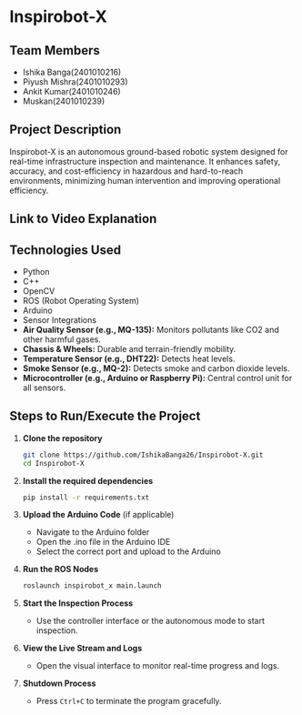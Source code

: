 # Inspirobot-X

## Team Members

* Ishika Banga(2401010216)
* Piyush Mishra(2401010293)
* Ankit Kumar(2401010246)
* Muskan(2401010239)

## Project Description

Inspirobot-X is an autonomous ground-based robotic system designed for real-time infrastructure inspection and maintenance. It enhances safety, accuracy, and cost-efficiency in hazardous and hard-to-reach environments, minimizing human intervention and improving operational efficiency.

## Link to Video Explanation



## Technologies Used

* Python
* C++
* OpenCV
* ROS (Robot Operating System)
* Arduino
* Sensor Integrations
* **Air Quality Sensor (e.g., MQ-135):** Monitors pollutants like CO2 and other harmful gases.
* **Chassis & Wheels:** Durable and terrain-friendly mobility.
* **Temperature Sensor (e.g., DHT22):** Detects heat levels.
* **Smoke Sensor (e.g., MQ-2):** Detects smoke and carbon dioxide levels.
* **Microcontroller (e.g., Arduino or Raspberry Pi):** Central control unit for all sensors.

## Steps to Run/Execute the Project

1. **Clone the repository**

   ```bash
   git clone https://github.com/IshikaBanga26/Inspirobot-X.git
   cd Inspirobot-X
   ```

2. **Install the required dependencies**

   ```bash
   pip install -r requirements.txt
   ```

3. **Upload the Arduino Code** (if applicable)

   * Navigate to the Arduino folder
   * Open the .ino file in the Arduino IDE
   * Select the correct port and upload to the Arduino

4. **Run the ROS Nodes**

   ```bash
   roslaunch inspirobot_x main.launch
   ```

5. **Start the Inspection Process**

   * Use the controller interface or the autonomous mode to start inspection.

6. **View the Live Stream and Logs**

   * Open the visual interface to monitor real-time progress and logs.

7. **Shutdown Process**

   * Press `Ctrl+C` to terminate the program gracefully.




